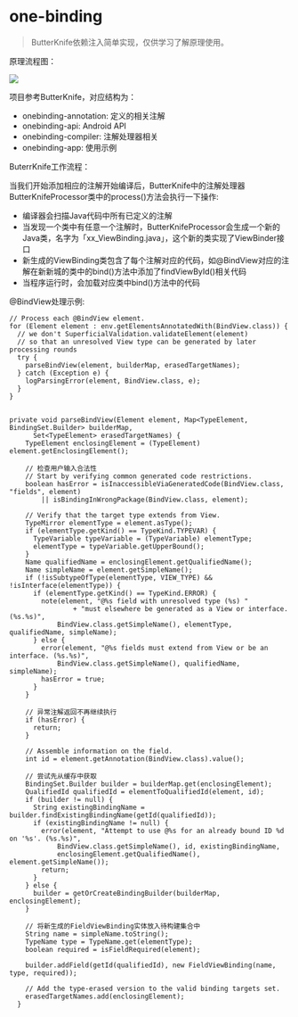 # one-binding
> ButterKnife依赖注入简单实现，仅供学习了解原理使用。


原理流程图：

![](http://img.blog.csdn.net/20160910220340068)


项目参考ButterKnife，对应结构为：

- onebinding-annotation: 定义的相关注解
- onebinding-api: Android API
- onebinding-compiler: 注解处理器相关
- onebinding-app: 使用示例

ButerrKnife工作流程：

当我们开始添加相应的注解开始编译后，ButterKnife中的注解处理器ButterKnifeProcessor类中的process()方法会执行一下操作:

- 编译器会扫描Java代码中所有已定义的注解
- 当发现一个类中有任意一个注解时，ButterKnifeProcessor会生成一个新的Java类，名字为「xx_ViewBinding.java」，这个新的类实现了ViewBinder接口
- 新生成的ViewBinding类包含了每个注解对应的代码，如@BindView对应的注解在新新城的类中的bind()方法中添加了findViewById()相关代码
- 当程序运行时，会加载对应类中bind()方法中的代码


@BindView处理示例:

```
// Process each @BindView element.
for (Element element : env.getElementsAnnotatedWith(BindView.class)) {
  // we don't SuperficialValidation.validateElement(element)
  // so that an unresolved View type can be generated by later processing rounds
  try {
    parseBindView(element, builderMap, erasedTargetNames);
  } catch (Exception e) {
    logParsingError(element, BindView.class, e);
  }
}


private void parseBindView(Element element, Map<TypeElement, BindingSet.Builder> builderMap,
      Set<TypeElement> erasedTargetNames) {
    TypeElement enclosingElement = (TypeElement) element.getEnclosingElement();

	// 检查用户输入合法性
    // Start by verifying common generated code restrictions.
    boolean hasError = isInaccessibleViaGeneratedCode(BindView.class, "fields", element)
        || isBindingInWrongPackage(BindView.class, element);

    // Verify that the target type extends from View.
    TypeMirror elementType = element.asType();
    if (elementType.getKind() == TypeKind.TYPEVAR) {
      TypeVariable typeVariable = (TypeVariable) elementType;
      elementType = typeVariable.getUpperBound();
    }
    Name qualifiedName = enclosingElement.getQualifiedName();
    Name simpleName = element.getSimpleName();
    if (!isSubtypeOfType(elementType, VIEW_TYPE) && !isInterface(elementType)) {
      if (elementType.getKind() == TypeKind.ERROR) {
        note(element, "@%s field with unresolved type (%s) "
                + "must elsewhere be generated as a View or interface. (%s.%s)",
            BindView.class.getSimpleName(), elementType, qualifiedName, simpleName);
      } else {
        error(element, "@%s fields must extend from View or be an interface. (%s.%s)",
            BindView.class.getSimpleName(), qualifiedName, simpleName);
        hasError = true;
      }
    }

	// 异常注解返回不再继续执行
    if (hasError) {
      return;
    }

    // Assemble information on the field.
    int id = element.getAnnotation(BindView.class).value();

	// 尝试先从缓存中获取
    BindingSet.Builder builder = builderMap.get(enclosingElement);
    QualifiedId qualifiedId = elementToQualifiedId(element, id);
    if (builder != null) {
      String existingBindingName = builder.findExistingBindingName(getId(qualifiedId));
      if (existingBindingName != null) {
        error(element, "Attempt to use @%s for an already bound ID %d on '%s'. (%s.%s)",
            BindView.class.getSimpleName(), id, existingBindingName,
            enclosingElement.getQualifiedName(), element.getSimpleName());
        return;
      }
    } else {
      builder = getOrCreateBindingBuilder(builderMap, enclosingElement);
    }

	// 将新生成的FieldViewBinding实体放入待构建集合中
    String name = simpleName.toString();
    TypeName type = TypeName.get(elementType);
    boolean required = isFieldRequired(element);

    builder.addField(getId(qualifiedId), new FieldViewBinding(name, type, required));

    // Add the type-erased version to the valid binding targets set.
    erasedTargetNames.add(enclosingElement);
  }

```